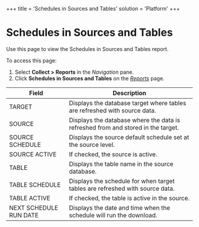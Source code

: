 +++
title = 'Schedules in Sources and Tables'
solution = 'Platform'
+++

# Schedules in Sources and Tables

<div class="use">

Use this page to view the Schedules in Sources and Tables report.

</div>

To access this page:

1.  Select <span style="font-weight: bold;">Collect \> Reports</span> in
    the <span style="font-style: italic;">Navigation</span> pane.
2.  Click <span style="font-weight: bold;">Schedules in Sources and
    Tables</span> on the *[Reports](Reports.htm)*
page.

| Field                  | Description                                                                      |
| ---------------------- | -------------------------------------------------------------------------------- |
| TARGET                 | Displays the database target where tables are refreshed with source data.        |
| SOURCE                 | Displays the database where the data is refreshed from and stored in the target. |
| SOURCE SCHEDULE        | Displays the source default schedule set at the source level.                    |
| SOURCE ACTIVE          | If checked, the source is active.                                                |
| TABLE                  | Displays the table name in the source database.                                  |
| TABLE SCHEDULE         | Displays the schedule for when target tables are refreshed with source data.     |
| TABLE ACTIVE           | If checked, the table is active in the source.                                   |
| NEXT SCHEDULE RUN DATE | Displays the date and time when the schedule will run the download.              |
